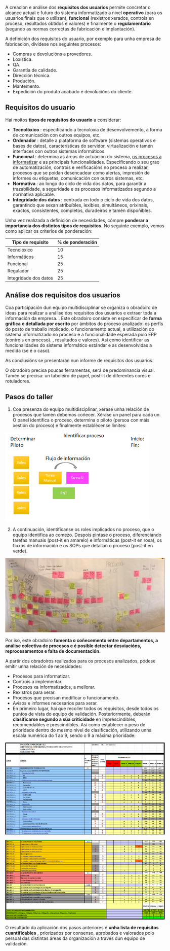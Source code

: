 A creación e análise dos **requisitos dos usuarios** permite concretar o alcance actual e futuro do sistema informatizado a nivel **operativo** (para os usuarios finais que o utilizan), **funcional** (rexistros xerados, controis en proceso, resultados obtidos e valores) e finalmente o **regulamentario** (segundo as normas correctas de fabricación e implantación).

A definición dos requisitos do usuario, por exemplo para unha empresa de fabricación, divídese nos seguintes procesos:

- Compras e devolucións a provedores.
- Loxística.
- QA.
- Garantía de calidade.
- Dirección técnica.
- Produción.
- Mantemento.
- Expedición do produto acabado e devolucións do cliente.

## Requisitos do usuario

Hai moitos **tipos de requisitos do usuario** a considerar:

- **Tecnolóxico** : especificando a tecnoloxía de desenvolvemento, a forma de comunicación con outros equipos, etc.
- **Ordenador** : detalle a plataforma de software (sistemas operativos e bases de  datos), características do servidor, virtualización e tamén interfaces  con outros sistemas informáticos.
- **Funcional** : determina as áreas de actuación do sistema, [os procesos a informatizar](https://www-oqotech-com.translate.goog/servicios/automatizacion-de-procesos/?_x_tr_sl=auto&_x_tr_tl=gl&_x_tr_hl=es) e as principais funcionalidades. Especificando o seu grao de automatización, controis e verificacións no proceso a  realizar, procesos que se poidan desencadear como alertas, impresión de  informes ou etiquetas, comunicación con outros sistemas, etc.
- **Normativa** : ao longo do ciclo de vida dos datos, para garantir a trazabilidade, a seguridade e os procesos informatizados segundo a normativa aplicable.
- **Integridade dos datos** : centrada en todo o ciclo de vida dos datos, garantindo que sexan atribuíbles, lexibles, simultáneos, orixinais, exactos, consistentes, completos, duradeiros e tamén dispoñibles.

Unha vez realizada a definición de necesidades, cómpre **ponderar a importancia dos distintos tipos de requisitos.** No seguinte exemplo, vemos como aplicar os criterios de ponderación:

| **Tipo de requisito** | **% de ponderación** |
| --------------------- | -------------------- |
| Tecnolóxico           | 10                   |
| Informáticos          | 15                   |
| Funcional             | 25                   |
| Regulador             | 25                   |
| Integridade dos datos | 25                   |

## Análise dos requisitos dos usuarios

Coa participación dun equipo multidisciplinar se organiza o obradoiro de ideas para realizar a análise dos requisitos dos  usuarios e extraer toda a información da empresa. . Este obradoiro consiste en especificar de **forma gráfica**  **e detallada por escrito** por ámbitos do proceso analizado: os perfís do posto de traballo  implicado, o funcionamento actual, a utilización do sistema  informatizado no proceso e a funcionalidade esperada polo ERP (controis  en proceso). , resultados e valores). Así como identificar as funcionalidades do sistema informático estándar e as desenvolvidas a medida (se é o caso).

As conclusións se presentarán nun informe de requisitos dos usuarios.

O obradoiro precisa poucas ferramentas, será de predominancia visual. Tamén se precisa: un taboleiro de papel, post-it de diferentes cores e rotuladores.

## Pasos do taller

1. Coa presenza do equipo multidisciplinar, xérase unha relación de procesos que tamén debemos coñecer. Xérase un panel para cada un. O panel identifica o proceso, determina o piloto (persoa con máis xestión do proceso) e finalmente establécense límites:

![img](./assets/Pasos-del-taller.png)                 

2. A continuación, identifícanse os roles implicados no proceso, que o equipo identifica ao comezo. Despois pintase o proceso, diferenciando tarefas manuais (post-it en amarelo) e informáticas (post-it en rosa), os fluxos de información e os SOPs que  detallan o proceso (post-it en verde).

![Análise dos requisitos dos usuarios](./assets/Analisis-de-requerimientos-de-usuario.jpg)                 

Por iso, este obradoiro **fomenta o coñecemento entre departamentos, a análise colectiva de procesos e é  posible detectar desviacións, reprocesamentos e falta de documentación.**

A partir dos obradoiros realizados para os procesos analizados, pódese emitir unha relación de necesidades:

- Procesos para informatizar.
- Controis a implementar.
- Procesos xa informatizados, a mellorar.
- Rexistros para xerar.
- Procesos que precisan modificar o funcionamento.
- Avisos e informes necesarios para xerar.
- En primeiro lugar, hai que recoller todos os requisitos, desde todos os puntos de vista do equipo de validación. Posteriormente, deberán **clasificarse segundo a súa criticidade** en imprescindibles, recomendables e prescindibles. Así como establecer o peso de prioridade dentro do mesmo nivel de  clasificación, utilizando unha escala numérica do 1 ao 9, sendo o 9 a  máxima prioridade:

![img](./assets/Analisis-de-requerimientos-de-usuario-SGA.png)                 

![img](./assets/Analisis-de-requerimientos-de-usuario-SGA-2.png)                 

O resultado da aplicación dos pasos anteriores é **unha lista de requisitos cuantificables** , priorizados por consenso, aprobados e valorados polo persoal das  distintas áreas da organización a través dun equipo de validación.